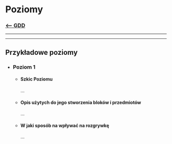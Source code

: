 # Poziomy
### [<-- GDD](/GDD/ReadMe.md)

---
---

## Przykładowe poziomy

- ### Poziom 1
  - #### Szkic Poziomu
    ...
  - #### Opis użytych do jego stworzenia bloków i przedmiotów
    ...
  - #### W jaki sposób na wpływać na rozgrywkę
    ...